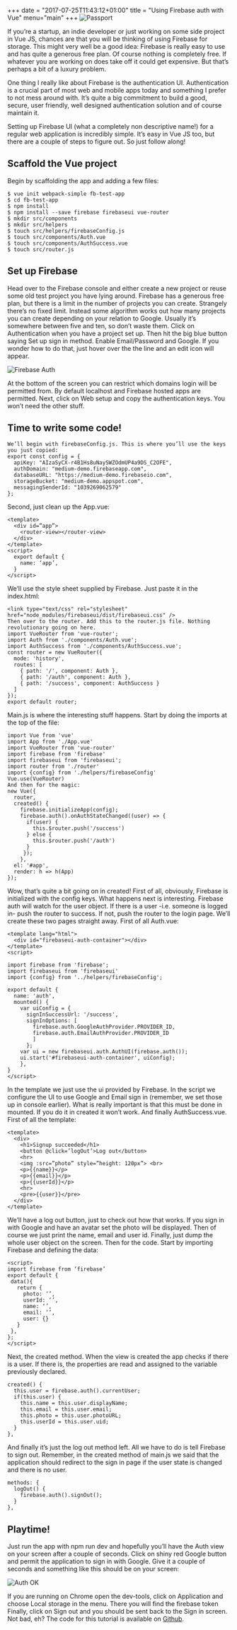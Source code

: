 +++
date = "2017-07-25T11:43:12+01:00"
title = "Using Firebase auth with Vue"
menu="main"
+++
![Passport](/passport.png)

If you’re a startup, an indie developer or just working on some side project in Vue JS, chances are that you will be thinking of using Firebase for storage. This might very well be a good idea: Firebase is really easy to use and has quite a generous free plan. Of course nothing is completely free. If whatever you are working on does take off it could get expensive. But that’s perhaps a bit of a luxury problem.

One thing I really like about Firebase is the authentication UI. Authentication is a crucial part of most web and mobile apps today and something I prefer to not mess around with. It’s quite a big commitment to build a good, secure, user friendly, well designed authentication solution and of course maintain it.

Setting up Firebase UI (what a completely non descriptive name!) for a regular web application is incredibly simple. It’s easy in Vue JS too, but there are a couple of steps to figure out.
So just follow along!

## Scaffold the Vue project
Begin by scaffolding the app and adding a few files:
````
$ vue init webpack-simple fb-test-app
$ cd fb-test-app
$ npm install
$ npm install --save firebase firebaseui vue-router
$ mkdir src/components
$ mkdir src/helpers
$ touch src/helpers/firebaseConfig.js
$ touch src/components/Auth.vue
$ touch src/components/AuthSuccess.vue
$ touch src/router.js
````

## Set up Firebase
Head over to the Firebase console and either create a new project or reuse some old test project you have lying around. Firebase has a generous free plan, but there is a limit in the number of projects you can create. Strangely there’s no fixed limit. Instead some algorithm works out how many projects you can create depending on your relation to Google. Usually it’s somewhere between five and ten, so don’t waste them.
Click on Authentication when you have a project set up. Then hit the big blue button saying Set up sign in method. Enable Email/Password and Google. If you wonder how to do that, just hover over the the line and an edit icon will appear.

![Firebase Auth](/fb-auth.png)

At the bottom of the screen you can restrict which domains login will be permitted from. By default localhost and Firebase hosted apps are permitted.
Next, click on Web setup and copy the authentication keys. You won’t need the other stuff.

## Time to write some code!
````
We’ll begin with firebaseConfig.js. This is where you’ll use the keys you just copied:
export const config = { 
  apiKey: "AIzaSyCX-r4B1Hs8uNaySWZOdmUP4a9DS_C2OFE", 
  authDomain: "medium-demo.firebaseapp.com", 
  databaseURL: "https://medium-demo.firebaseio.com", 
  storageBucket: "medium-demo.appspot.com", 
  messagingSenderId: "1039269062579"
};
````

Second, just clean up the App.vue:

````
<template> 
  <div id=”app”> 
    <router-view></router-view> 
  </div>
</template> 
<script> 
  export default { 
    name: ‘app’, 
  }
</script>
````

We’ll use the style sheet supplied by Firebase. Just paste it in the index.html:

````
<link type="text/css" rel="stylesheet" href="node_modules/firebaseui/dist/firebaseui.css" />
Then over to the router. Add this to the router.js file. Nothing revolutionary going on here.
import VueRouter from 'vue-router';
import Auth from './components/Auth.vue';
import AuthSuccess from './components/AuthSuccess.vue';
const router = new VueRouter({
  mode: 'history',
  routes: [
    { path: '/', component: Auth },
    { path: '/auth', component: Auth },
    { path: '/success', component: AuthSuccess }
  ]
});
export default router;
````

Main.js is where the interesting stuff happens. Start by doing the imports at the top of the file:
````
import Vue from 'vue'
import App from './App.vue'
import VueRouter from 'vue-router'
import firebase from 'firebase'
import firebaseui from 'firebaseui';
import router from './router'
import {config} from './helpers/firebaseConfig'
Vue.use(VueRouter)
And then for the magic:
new Vue({
  router,
  created() {
    firebase.initializeApp(config);
    firebase.auth().onAuthStateChanged((user) => {
      if(user) {
        this.$router.push('/success')
      } else {
        this.$router.push('/auth')
      }
     });
    },
  el: '#app',
  render: h => h(App)
});
````

Wow, that’s quite a bit going on in created! First of all, obviously, Firebase is initialized with the config keys. What happens next is interesting. Firebase auth will watch for the user object. If there is a user -i.e. someone is logged in- push the router to success. If not, push the router to the login page. We’ll create these two pages straight away.
First of all Auth.vue:
````
<template lang="html">
  <div id="firebaseui-auth-container"></div>
</template>
<script>

import firebase from 'firebase';
import firebaseui from 'firebaseui'
import {config} from '../helpers/firebaseConfig';

export default {
  name: 'auth',
  mounted() {
    var uiConfig = {
      signInSuccessUrl: '/success',
      signInOptions: [
        firebase.auth.GoogleAuthProvider.PROVIDER_ID,
        firebase.auth.EmailAuthProvider.PROVIDER_ID
        ]
      };
    var ui = new firebaseui.auth.AuthUI(firebase.auth());
    ui.start('#firebaseui-auth-container', uiConfig);
    },
}
</script>
````

In the template we just use the ui provided by Firebase. In the script we configure the UI to use Google and Email sign in (remember, we set those up in console earlier). What is really important is that this must be done in mounted. If you do it in created it won’t work.
And finally AuthSuccess.vue. First of all the template:

````
<template> 
  <div> 
    <h1>Signup succeeded</h1> 
    <button @click=’logOut’>Log out</button> 
    <hr> 
    <img :src=”photo” style=”height: 120px”> <br> 
    <p>{{name}}</p> 
    <p>{{email}}</p> 
    <p>{{userId}}</p> 
    <hr> 
    <pre>{{user}}</pre> 
  </div>
</template>
````

We’ll have a log out button, just to check out how that works. If you sign in with Google and have an avatar set the photo will be displayed. Then of course we just print the name, email and user id. Finally, just dump the whole user object on the screen.
Then for the code. Start by importing Firebase and defining the data:
````
<script>
import firebase from ‘firebase’
export default {
 data(){
   return {
     photo: ‘’,
     userId: ‘’,
     name: ‘’,
     email: ‘’,
     user: {}
   }
 },
};
</script>
````

Next, the created method. When the view is created the app checks if there is a user. If there is, the properties are read and assigned to the variable previously declared.

````
created() { 
  this.user = firebase.auth().currentUser; 
  if(this.user) { 
    this.name = this.user.displayName; 
    this.email = this.user.email; 
    this.photo = this.user.photoURL; 
    this.userId = this.user.uid; 
  } 
},
````

And finally it’s just the log out method left. All we have to do is tell Firebase to sign out. Remember, in the created method of main.js we said that the application should redirect to the sign in page if the user state is changed and there is no user.

````
methods: { 
  logOut() { 
    firebase.auth().signOut();
  } 
},
````

## Playtime!
Just run the app with npm run dev and hopefully you’ll have the Auth view on your screen after a couple of seconds. Click on shiny red Google button and permit the application to sign in with Google. Give it a couple of seconds and something like this should be on your screen:

![Auth OK](/fb-auth-ok.png)

If you are running on Chrome open the dev-tools, click on Application and choose Local storage in the menu. There you will find the firebase token
Finally, click on Sign out and you should be sent back to the Sign in screen. Not bad, eh?
The code for this tutorial is available on [Github](https://github.com/hfogelberg/fb-auth-demo).